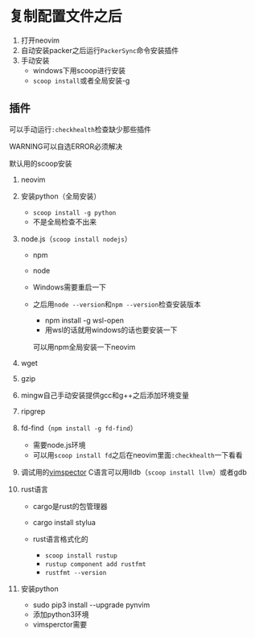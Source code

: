 # 复制配置文件之后

1. 打开neovim
2. 自动安装packer之后运行`PackerSync`命令安装插件
3. 手动安装
   + windows下用scoop进行安装
   + `scoop install`或者全局安装-g

## 插件

可以手动运行`:checkhealth`检查缺少那些插件

WARNING可以自选ERROR必须解决

默认用的scoop安装

1. neovim

2. 安装python（全局安装）

   + `scoop install -g python`
   + 不是全局检查不出来

3. node.js（`scoop install nodejs`）

   + npm

   + node

   + Windows需要重启一下

   + 之后用`node --version`和`npm --version`检查安装版本

     + npm install -g wsl-open
     + 用wsl的话就用windows的话也要安装一下

     可以用npm全局安装一下neovim

4. wget

5. gzip

6. mingw自己手动安装提供gcc和g++之后添加环境变量

7. ripgrep

8. fd-find（`npm install -g fd-find`）

   + 需要node.js环境
   + 可以用`scoop install fd`之后在neovim里面`:checkhealth`一下看看

9. 调试用的[vimspector](https://link.juejin.cn/?target=https%3A%2F%2Fgithub.com%2Fpuremourning%2Fvimspector) C语言可以用lldb（`scoop install llvm`）或者gdb

10. rust语言

    + cargo是rust的包管理器

    + cargo install stylua
    + rust语言格式化的
      + `scoop install rustup`
      + `rustup component add rustfmt`
      + `rustfmt --version`

11. 安装python

    + sudo pip3 install --upgrade pynvim
    + 添加python3环境
    + vimsperctor需要